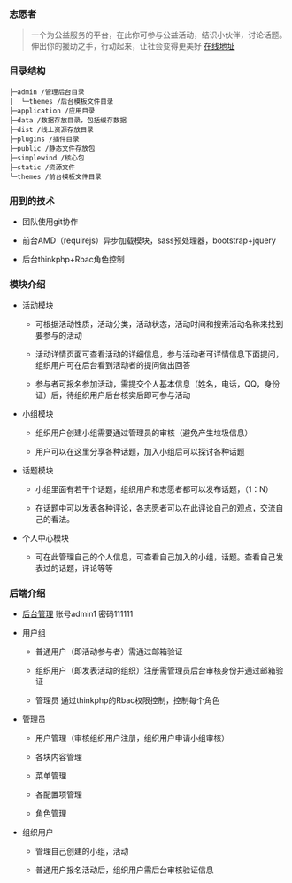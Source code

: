 ### 志愿者

 > 一个为公益服务的平台，在此你可参与公益活动，结识小伙伴，讨论话题。伸出你的援助之手，行动起来，让社会变得更美好
 >  [在线地址](http://huizhoustu.com/haiku/2016Sise/index.php)

### 目录结构

```            
├─admin /管理后台目录                 
│  └─themes /后台模板文件目录         
├─application /应用目录                    
├─data /数据存放目录，包括缓存数据             
├─dist /线上资源存放目录             
├─plugins /插件目录               
├─public /静态文件存放包                           
├─simplewind /核心包                      
├─static /资源文件            
└─themes /前台模板文件目录         
```

### 用到的技术

* 团队使用git协作

*  前台AMD（requirejs）异步加载模块，sass预处理器，bootstrap+jquery

*  后台thinkphp+Rbac角色控制

### 模块介绍

* 活动模块

    * 可根据活动性质，活动分类，活动状态，活动时间和搜索活动名称来找到要参与的活动

    * 活动详情页面可查看活动的详细信息，参与活动者可详情信息下面提问，组织用户可在后台看到活动者的提问做出回答

    * 参与者可报名参加活动，需提交个人基本信息（姓名，电话，QQ，身份证）后，待组织用户后台核实后即可参与活动

* 小组模块

    * 组织用户创建小组需要通过管理员的审核（避免产生垃圾信息）

    * 用户可以在这里分享各种话题，加入小组后可以探讨各种话题

* 话题模块

    * 小组里面有若干个话题，组织用户和志愿者都可以发布话题，（1：N）

    * 在话题中可以发表各种评论，各志愿者可以在此评论自己的观点，交流自己的看法。

* 个人中心模块

    * 可在此管理自己的个人信息，可查看自己加入的小组，话题。查看自己发表过的话题，评论等等

### 后端介绍

* [后台管理](http://huizhoustu.com/haiku/2016Sise/admin/index.php)  账号admin1 密码111111

* 用户组

    * 普通用户（即活动参与者）需通过邮箱验证

    *  组织用户（即发表活动的组织）注册需管理员后台审核身份并通过邮箱验证

    * 管理员 通过thinkphp的Rbac权限控制，控制每个角色

* 管理员

    * 用户管理（审核组织用户注册，组织用户申请小组审核）

    * 各块内容管理

    * 菜单管理

    * 各配置项管理

    * 角色管理

* 组织用户

    * 管理自己创建的小组，活动

    * 普通用户报名活动后，组织用户需后台审核验证信息
